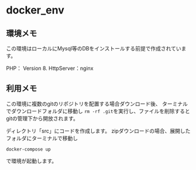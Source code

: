 # docker_env

## 環境メモ
この環境はローカルにMysql等のDBをインストールする前提で作成されています。

PHP： Version 8.
HttpServer：nginx


## 利用メモ
この環境に複数のgitのリポジトリを配置する場合ダウンロード後、
ターミナルでダウンロードフォルダに移動し
`rm -rf .git`を実行し、ファイルを削除するとgitの管理下から開放されます。

ディレクトリ「src」にコードを作成します。
zipダウンロードの場合、展開したフォルダにターミナルで移動し
```
docker-compose up
```
で環境が起動します。
